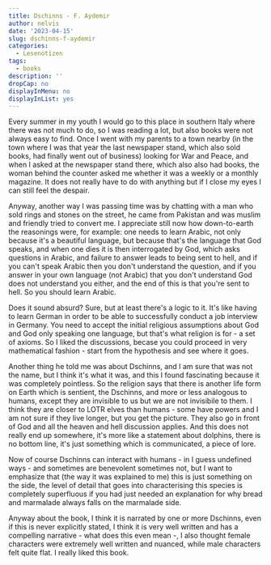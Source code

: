 ```yaml
---
title: Dschinns - F. Aydemir
author: nelvis
date: '2023-04-15'
slug: dschinns-f-aydemir
categories:
  - Lesenotizen
tags:
  - books
description: ''
dropCap: no
displayInMenu: no
displayInList: yes
---
```


Every summer in my youth I would go to this place in southern Italy where there was not much to do, so I was reading a lot, but also books were not always easy to find. Once I went with my parents to a town nearby (in the town where I was that year the last newspaper stand, which also sold books, had finally went out of business) looking for War and Peace, and when I asked at the newspaper stand there, which also also had books, the woman behind the counter asked me whether it was a weekly or a monthly magazine. It does not really have to do with anything but if I close my eyes I can still feel the despair.

Anyway, another way I was passing time was by chatting with a man who sold rings and stones on the street, he came from Pakistan and was muslim and friendly tried to convert me. I appreciate still now how down-to-earth the reasonings were, for example: one needs to learn Arabic, not only because it's a beautiful language, but because that's the language that God speaks, and when one dies it is then interrogated by God, which asks questions in Arabic, and failure to answer leads to being sent to hell, and if you can't speak Arabic then you don't understand the question, and if you answer in your own language (not Arabic) that you don't understand God does not understand you either, and the end of this is that you're sent to hell. So you should learn Arabic.

Does it sound absurd? Sure, but at least there's a logic to it. It's like having to learn German in order to be able to successfully conduct a job interview in Germany. You need to accept the initial religious assumptions about God and God only speaking one language, but that's what religion is for - a set of axioms. So I liked the discussions, becase you could proceed in very mathematical fashion - start from the hypothesis and see where it goes.

Another thing he told me was about Dschinns, and I am sure that was not the name, but I think it's what it was, and this I found fascinating because it was completely pointless. So the religion says that there is another life form on Earth which is sentient, the Dschinns, and more or less analogous to humans, except they are invisible to us but we are not invisibile to them. I think they are closer to LOTR elves than humans - some have powers and I am not sure if they live longer, but you get the picture. They also go in front of God and all the heaven and hell discussion applies. And this does not really end up somewhere, it's more like a statement about dolphins, there is no bottom line, it's just something which is communicated, a piece of lore.

Now of course Dschinns can interact with humans - in I guess undefined ways - and sometimes are benevolent sometimes not, but I want to emphasize that (the way it was explained to me) this is just something on the side, the level of detail that goes into characterising this species is completely superfluous if you had just needed an explanation for why bread and marmalade always falls on the marmalade side.

Anyway about the book, I think it is narrated by one or more Dschinns, even if this is never explicitly stated, I think it is very well written and has a compelling narrative - what does this even mean -, I also thought female characters were extremely well written and nuanced, while male characters felt quite flat. I really liked this book.